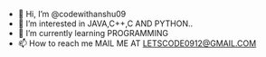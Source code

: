 - 👋 Hi, I’m @codewithanshu09
- 👀 I’m interested in JAVA,C++,C AND PYTHON..
- 🌱 I’m currently learning PROGRAMMING 
- 📫 How to reach me MAIL ME AT LETSCODE0912@GMAIL.COM

<!---
codewithanshu09/codewithanshu09 is a ✨ special ✨ repository because its `README.md` (this file) appears on your GitHub profile.
You can click the Preview link to take a look at your changes.
--->

